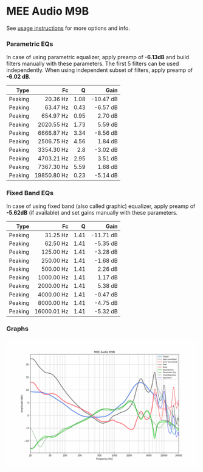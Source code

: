 # MEE Audio M9B
See [usage instructions](https://github.com/jaakkopasanen/AutoEq#usage) for more options and info.

### Parametric EQs
In case of using parametric equalizer, apply preamp of **-6.13dB** and build filters manually
with these parameters. The first 5 filters can be used independently.
When using independent subset of filters, apply preamp of **-6.02 dB**.

| Type    | Fc          |    Q | Gain      |
|--------:|------------:|-----:|----------:|
| Peaking | 20.36 Hz    | 1.08 | -10.47 dB |
| Peaking | 63.47 Hz    | 0.43 | -6.57 dB  |
| Peaking | 654.97 Hz   | 0.95 | 2.70 dB   |
| Peaking | 2020.55 Hz  | 1.73 | 5.59 dB   |
| Peaking | 6666.87 Hz  | 3.34 | -8.56 dB  |
| Peaking | 2506.75 Hz  | 4.56 | 1.84 dB   |
| Peaking | 3354.30 Hz  | 2.8  | -3.02 dB  |
| Peaking | 4703.21 Hz  | 2.95 | 3.51 dB   |
| Peaking | 7367.30 Hz  | 5.59 | 1.68 dB   |
| Peaking | 19850.80 Hz | 0.23 | -5.14 dB  |

### Fixed Band EQs
In case of using fixed band (also called graphic) equalizer, apply preamp of **-5.62dB**
(if available) and set gains manually with these parameters.

| Type    | Fc          |    Q | Gain      |
|--------:|------------:|-----:|----------:|
| Peaking | 31.25 Hz    | 1.41 | -11.71 dB |
| Peaking | 62.50 Hz    | 1.41 | -5.35 dB  |
| Peaking | 125.00 Hz   | 1.41 | -3.28 dB  |
| Peaking | 250.00 Hz   | 1.41 | -1.68 dB  |
| Peaking | 500.00 Hz   | 1.41 | 2.26 dB   |
| Peaking | 1000.00 Hz  | 1.41 | 1.17 dB   |
| Peaking | 2000.00 Hz  | 1.41 | 5.38 dB   |
| Peaking | 4000.00 Hz  | 1.41 | -0.47 dB  |
| Peaking | 8000.00 Hz  | 1.41 | -4.75 dB  |
| Peaking | 16000.01 Hz | 1.41 | -5.32 dB  |

### Graphs
![](./MEE%20Audio%20M9B.png)